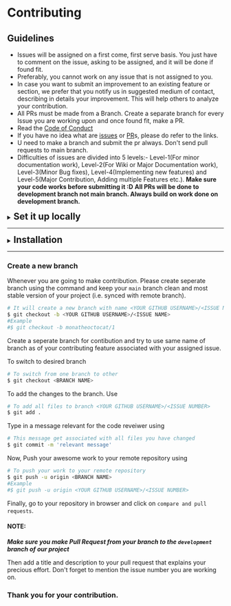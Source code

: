 # Contributing

## Guidelines

- Issues will be assigned on a first come, first serve basis. You just have to comment on the issue, asking to be assigned, and it will be done if found fit.
- Preferably, you cannot work on any issue that is not assigned to you.
- In case you want to submit an improvement to an existing feature or section, we prefer that you notify us in suggested medium of contact, describing in details your improvement. This will help others to analyze your contribution.
- All PRs must be made from a Branch. Create a separate branch for every Issue you are working upon and once found fit, make a PR.
- Read the [Code of Conduct](https://github.com/deluminators/Realate/blob/main/CODE_OF_CONDUCT.md)
- If you have no idea what are [issues](https://docs.github.com/en/free-pro-team@latest/github/managing-your-work-on-github/about-issues) or [PR](https://docs.github.com/en/free-pro-team@latest/github/collaborating-with-issues-and-pull-requests/about-pull-requests)s, please do refer to the links.
- U need to make a branch and submit the pr always. Don't send pull requests to main branch.
- Difficulties of issues are divided into 5 levels:- Level-1(For minor documentation work), Level-2(For Wiki or Major Documentation work), Level-3(Minor Bug fixes), Level-4(Implementing new features) and Level-5(Major Contribution, Adding multiple Features etc.).
**Make sure your code works before submitting it :D**
**All PRs will be done to development branch not main branch. Always build on work done on development branch.**

<details>

<summary>
<h2 style="display:inline;">Set it up locally </h2>
</summary>

### Fork it

You can get your own fork/copy of this project by using the <kbd>Fork</kbd> button.

### Clone it
You need to clone (download) it to local machine using

```sh
$ git clone https://github.com/<YOUR_USERNAME>/Realate.git
```

Once you have cloned the repository, move to that folder first using `cd` command.

```sh
$ cd Realate
```

Move to this folder for all other commands.

### Set it up

Run the following commands to see that *your local copy* has a reference to *your forked remote repository* in Github :octocat:

```sh
$ git remote -v
origin  https://github.com/<YOUR_USERNAME>/Realate.git (fetch)
origin  https://github.com/<YOUR_USERNAME>/Realate.git (push)
```

Now, lets add a reference to the original [Realate](https://github.com/deluminators/Realate) repository using

```sh
$ git remote add upstream https://github.com/deluminators/Realate.git
```

> This adds a new remote named ***upstream***.

Verify the changes using

```sh
$ git remote -v
origin    https://github.com/<YOUR_USERNAME>/Realate.git (fetch)
origin    https://github.com/<YOUR_USERNAME>/Realate.git (push)
upstream  https://github.com/deluminators/Realate.git (fetch)
upstream  https://github.com/deluminators/Realate.git (push)
```

### Sync it

**Always keep your local copy of repository updated with the original repository.**

Before making any changes and/or in an appropriate interval, run the following commands *carefully* to update your local repository.

```sh
# Fetch all remote repositories and delete any deleted remote branches
$ git fetch --all --prune

# Switch to `main` branch
$ git checkout main

# Reset local `main` branch to match `upstream` repository's `main` branch
$ git reset --hard upstream/main

# Push changes to your forked `Realate` repo
$ git push origin main
```

### You're Ready to Go

Once you have completed these steps, you are ready to start contributing by checking our Issues and creating [pull requests](https://github.com/deluminators/Realate/pulls).

</details>

---

<details>
<summary>
<h2 style="display:inline;">Installation</h2>
</summary>

Make sure you have following installed on your machine:
- [Git](https://git-scm.com/downloads)
- [Node.js](https://nodejs.org/en/download/)

Install all dependencies using:

```sh
$ npm install
# OR
$ yarn
```

Move inside the client folder and install the dependencies also using: 

```sh
$ npm install
# OR
$ yarn
```

copy the .sample.env file as config.env for your local testing

```sh
$ cp .sample.env .env
```

To start your app both server and client use:

```sh
$ npm run dev
# OR
$ yarn dev
```


</details>

---

### Create a new branch

Whenever you are going to make contribution. Please create seperate branch using the command and keep your `main` branch clean and most stable version of your project (i.e. synced with remote branch).

```sh
# It will create a new branch with name <YOUR GITHUB USERNAME>/<ISSUE NAME> and switch to that branch
$ git checkout -b <YOUR GITHUB USERNAME>/<ISSUE NAME>
#Example
#$ git checkout -b monatheoctocat/1
```

Create a seperate branch for contibution and try to use same name of branch as of your contributing feature associated with your assigned issue.

To switch to desired branch

```sh
# To switch from one branch to other
$ git checkout <BRANCH NAME>
```

To add the changes to the branch. Use

```sh
# To add all files to branch <YOUR GITHUB USERNAME>/<ISSUE NUMBER>
$ git add .
```

Type in a message relevant for the code reveiwer using

```sh
# This message get associated with all files you have changed
$ git commit -m 'relevant message'
```

Now, Push your awesome work to your remote repository using

```sh
# To push your work to your remote repository
$ git push -u origin <BRANCH NAME>
#Example
#$ git push -u origin <YOUR GITHUB USERNAME>/<ISSUE NUMBER>
```

Finally, go to your repository in browser and click on `compare and pull requests`.

<h4>NOTE:</h4>

***Make sure you make Pull Request from your branch to the `development` branch of our project***

Then add a title and description to your pull request that explains your precious effort.
Don't forget to mention the issue number you are working on.

### Thank you for your contribution.
